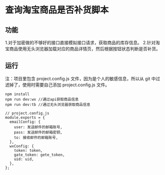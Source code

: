 <!--
 * @Author: yuwuwu
 * @Date: 2024-06-28 13:24:04
 * @LastEditors: yuwuwu
 * @LastEditTime: 2025-01-11 20:47:33
 * @FilePath: \blog-code\查询佳能是否补货脚本\README.md
 * @Description:
-->

# 查询淘宝商品是否补货脚本

## 功能

1.对于加密做的不够好的接口直接模拟接口请求，获取商品的库存信息。 2.针对淘宝商品使用无头浏览器加载对应的商品详情页，然后根据按钮状态判断是否补货。

## 运行

注：项目里包含 project.config.js 文件，因为是个人的敏感信息，所以从 git 中过滤掉了，使用时需要自己添加 project.config.js 文件。

```
npm install
npm run dev:wx //通过api获取商品信息
npm run dev:tb //通过无头浏览器获取商品信息
```

```
// project.config.js
module.exports = {
  emailConfig: {
    user: 发送邮件的邮箱账号,
    pass: 发送邮件的邮箱密钥,
    to: 接收邮件的邮箱账号,
  },
  wxConfig: {
    token: token,
    gate_token: gete_token,
    uid: uid,
  },
};


```
